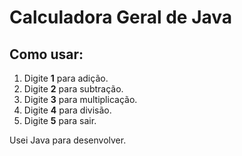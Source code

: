 # Calculadora Geral de Java

## Como usar: 
1. Digite **1** para adição.
2. Digite **2** para subtração.
3. Digite **3** para multiplicação.
4. Digite **4** para divisão.
5. Digite **5** para sair.

Usei Java para desenvolver.
